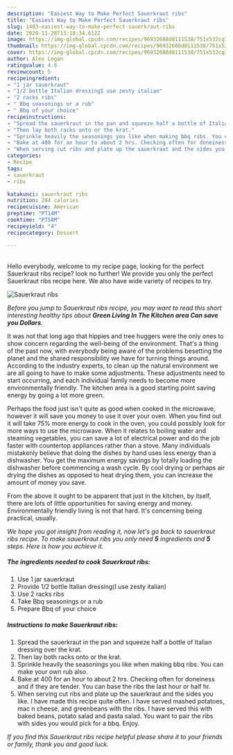 ```yaml
---
description: "Easiest Way to Make Perfect Sauerkraut ribs"
title: "Easiest Way to Make Perfect Sauerkraut ribs"
slug: 1403-easiest-way-to-make-perfect-sauerkraut-ribs
date: 2020-11-28T13:18:34.612Z
image: https://img-global.cpcdn.com/recipes/96932688d8111538/751x532cq70/sauerkraut-ribs-recipe-main-photo.jpg
thumbnail: https://img-global.cpcdn.com/recipes/96932688d8111538/751x532cq70/sauerkraut-ribs-recipe-main-photo.jpg
cover: https://img-global.cpcdn.com/recipes/96932688d8111538/751x532cq70/sauerkraut-ribs-recipe-main-photo.jpg
author: Alex Logan
ratingvalue: 4.8
reviewcount: 5
recipeingredient:
- "1 jar sauerkraut"
- "1/2 bottle Italian dressingI use zesty italian"
- "2 racks ribs"
- " Bbq seasonings or a rub"
- " Bbq of your choice"
recipeinstructions:
- "Spread the sauerkraut in the pan and squeeze half a bottle of Italian dressing over the krat."
- "Then lay both racks onto or the krat."
- "Sprinkle heavily the seasonings you like when making bbq ribs. You can make your own rub also."
- "Bake at 400 for an hour to about 2 hrs. Checking often for doneiness and if they are tender. You can base the ribs the last hour or half hr."
- "When serving cut ribs and plate up the sauerkraut and the sides you like. I have made this recipe quite often. I have served mashed potatoes, mac n cheese, and greenbeans with the ribs. I have served this with baked beans, potato salad and pasta salad. You want to pair the ribs with sides you would pick for a bbq. Enjoy."
categories:
- Recipe
tags:
- sauerkraut
- ribs

katakunci: sauerkraut ribs 
nutrition: 284 calories
recipecuisine: American
preptime: "PT14M"
cooktime: "PT58M"
recipeyield: "4"
recipecategory: Dessert

---
```

<br>
Hello everybody, welcome to my recipe page, looking for the perfect Sauerkraut ribs recipe? look no further! We provide you only the perfect Sauerkraut ribs recipe here. We also have wide variety of recipes to try.
<br>


![Sauerkraut ribs](https://img-global.cpcdn.com/recipes/96932688d8111538/751x532cq70/sauerkraut-ribs-recipe-main-photo.jpg)

<i>Before you jump to Sauerkraut ribs recipe, you may want to read this short interesting healthy tips about 
<strong>Green Living In The Kitchen area Can save you Dollars</strong>.</i>
</br>

It was not that long ago that hippies and tree huggers were the only ones to show concern regarding the well-being of the environment. That's a thing of the past now, with everybody being aware of the problems besetting the planet and the shared responsibility we have for turning things around. According to the industry experts, to clean up the natural environment we are all going to have to make some adjustments. These adjustments need to start occurring, and each individual family needs to become more environmentally friendly. The kitchen area is a good starting point saving energy by going a lot more green.

Perhaps the food just isn't quite as good when cooked in the microwave, however it will save you money to use it over your oven. When you find out it will take 75% more energy to cook in the oven, you could possibly look for more ways to use the microwave. When it relates to boiling water and steaming vegetables, you can save a lot of electrical power and do the job faster with countertop appliances rather than a stove. Many individuals mistakenly believe that doing the dishes by hand uses less energy than a dishwasher. You get the maximum energy savings by totally loading the dishwasher before commencing a wash cycle. By cool drying or perhaps air drying the dishes as opposed to heat drying them, you can increase the amount of money you save.

From the above it ought to be apparent that just in the kitchen, by itself, there are lots of little opportunities for saving energy and money. Environmentally friendly living is not that hard. It's concerning being practical, usually.


<i>We hope you got insight from reading it, now let's go back to sauerkraut ribs recipe. To make sauerkraut ribs you only need <strong>5</strong> ingredients and <strong>5</strong> steps. Here is how you achieve it.
</i>

##### The ingredients needed to cook Sauerkraut ribs:

1. Use 1 jar sauerkraut
1. Provide 1/2 bottle Italian dressing(I use zesty italian)
1. Use 2 racks ribs
1. Take  Bbq seasonings or a rub
1. Prepare  Bbq of your choice


##### Instructions to make Sauerkraut ribs:

1. Spread the sauerkraut in the pan and squeeze half a bottle of Italian dressing over the krat.
1. Then lay both racks onto or the krat.
1. Sprinkle heavily the seasonings you like when making bbq ribs. You can make your own rub also.
1. Bake at 400 for an hour to about 2 hrs. Checking often for doneiness and if they are tender. You can base the ribs the last hour or half hr.
1. When serving cut ribs and plate up the sauerkraut and the sides you like. I have made this recipe quite often. I have served mashed potatoes, mac n cheese, and greenbeans with the ribs. I have served this with baked beans, potato salad and pasta salad. You want to pair the ribs with sides you would pick for a bbq. Enjoy.


<i>If you find this Sauerkraut ribs recipe helpful please share it to your friends or family, thank you and good luck.</i>
